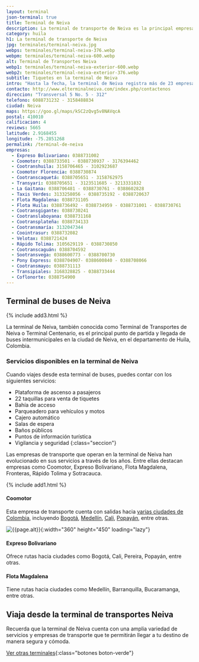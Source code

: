 ```yaml
---
layout: terminal
json-terminal: true
title: Terminal de Neiva
description: La terminal de transporte de Neiva es la principal empresa de transporte terrestre del departamento del Huila hacia los demás destinos de Colombia
category: huila
h1: La terminal de transporte de Neiva
jpg: terminales/terminal-neiva.jpg
webps: terminales/terminal-neiva-376.webp
webpm: terminales/terminal-neiva-600.webp
alt: Terminal de Transportes Neiva
webp1: terminales/terminal-neiva-exterior-600.webp
webp2: terminales/terminal-neiva-exterior-376.webp
subtitle: Tiquetes en la terminal de Neiva
intro: "Hasta la fecha, la terminal de Neiva registra más de 23 empresas y a la fecha recibe aproximadamente 4000 buses a diario."
contacto: http://www.elterminalneiva.com/index.php/contactenos
direccion: "Transversal 5 No. 5 - 312"
telefono: 6088731232 - 3158488834
ciudad: Neiva
maps: https://goo.gl/maps/kSC2zQvg5v8NAVqcA
postal: 410010
calificacion: 4
reviews: 5665
latitude: 2.9168455
longitude: -75.2851268
permalink: /terminal-de-neiva
empresas:
  - Expreso Bolivariano: 0388731002
  - Coomotor: 0388733501 - 0388730937 - 3176394462
  - Cootranshuila: 3158706465 - 3102923687
  - Coomotor Florencia: 0388730874
  - Cootranscaquetá: 0388705651 - 3158762975
  - Transyari: 0388705651 - 3123511685 - 3213331832
  - La Gaitana: 0388706481 - 0388730761 - 0388602828
  - Taxis Verdes: 3133258056 - 0388735192 - 0388720637
  - Flota Magdalena: 0388731105
  - Flota Huila: 0388736492 - 0388734959 - 0388731001 - 0388730761
  - Cootransgigante: 0388730241
  - Cootranslaboyana: 0388731168
  - Cootransplateña: 0388734133
  - Cootransmaría: 3132047344
  - Coointrasur: 0388732082
  - Velotax: 0388721424
  - Rápido Tolima: 3105629119 - 0388730850
  - Cootranscaguán: 0388704592
  - Sootransvega: 0388600773 - 0388700730
  - Pony Express: 0388704907- 0388600840 - 0388708066
  - Cootransmayo: 0388731113
  - Transipiales: 3168328825 - 0388733444
  - Coflonorte: 0388754900
---
```

## Terminal de buses de Neiva

{% include add3.html %}

La terminal de Neiva, también conocida como Terminal de Transportes de Neiva o Terminal Centenario, es el principal punto de partida y llegada de buses intermunicipales en la ciudad de Neiva, en el departamento de Huila, Colombia.

### Servicios disponibles en la terminal de Neiva

Cuando viajes desde esta terminal de buses, puedes contar con los siguientes servicios:

* Plataforma de ascenso a pasajeros
* 22 taquillas para venta de tiquetes
* Bahía de acceso
* Parqueadero para vehículos y motos
* Cajero automático
* Salas de espera
* Baños públicos
* Puntos de información turística
* Vigilancia y seguridad
{:class="seccion"}

Las empresas de transporte que operan en la terminal de Neiva han evolucionado en sus servicios a través de los años. Entre ellas destacan empresas como Coomotor, Expreso Bolivariano, Flota Magdalena, Fronteras, Rápido Tolima y Sotracauca.

{% include add1.html %}

#### Coomotor

Esta empresa de transporte cuenta con salidas hacia [varias ciudades de Colombia]({{site.baseurl}}/terminales-de-colombia), incluyendo [Bogotá]({{site.baseurl}}/terminal-de-bogota), [Medellín]({{site.baseurl}}/terminal-de-medellin), [Cali]({{site.baseurl}}/terminal-de-cali), [Popayán]({{site.baseurl}}/terminal-de-popayan), entre otras.

![{{page.alt}}]({{site.baseurl}}/img/{{page.webp2}} "Terminal transporte {{ciudad}}"){:width="360" height="450" loading="lazy"}

#### Expreso Bolivariano

Ofrece rutas hacia ciudades como Bogotá, Cali, Pereira, Popayán, entre otras.

#### Flota Magdalena

Tiene rutas hacia ciudades como Medellín, Barranquilla, Bucaramanga, entre otras.

## Viaja desde la terminal de transportes Neiva

Recuerda que la terminal de Neiva cuenta con una amplia variedad de servicios y empresas de transporte que te permitirán llegar a tu destino de manera segura y cómoda.

[Ver otras terminales](/terminales-de-colombia){:class="botones boton-verde"}
